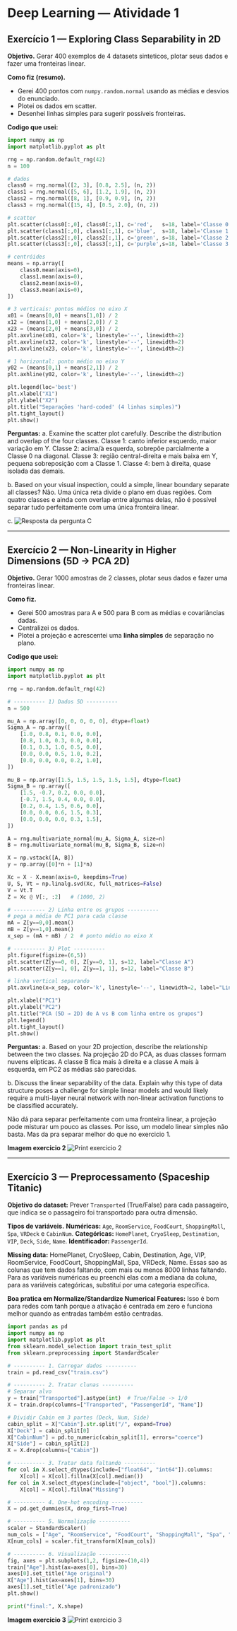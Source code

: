 # Deep Learning — Atividade 1


## Exercício 1 — Exploring Class Separability in 2D

**Objetivo.** Gerar 400 exemplos de 4 datasets sinteticos, plotar seus dados e fazer uma fronteiras linear.

**Como fiz (resumo).**
- Gerei 400 pontos com `numpy.random.normal` usando as médias e desvios do enunciado.
- Plotei os dados em scatter.
- Desenhei linhas simples para sugerir possíveis fronteiras.

**Codigo que usei:**
```python
import numpy as np
import matplotlib.pyplot as plt

rng = np.random.default_rng(42)
n = 100 

# dados
class0 = rng.normal([2, 3], [0.8, 2.5], (n, 2))
class1 = rng.normal([5, 6], [1.2, 1.9], (n, 2))
class2 = rng.normal([8, 1], [0.9, 0.9], (n, 2))
class3 = rng.normal([15, 4], [0.5, 2.0], (n, 2))

# scatter
plt.scatter(class0[:,0], class0[:,1], c='red',   s=18, label='Classe 0')
plt.scatter(class1[:,0], class1[:,1], c='blue',  s=18, label='Classe 1')
plt.scatter(class2[:,0], class2[:,1], c='green', s=18, label='Classe 2')
plt.scatter(class3[:,0], class3[:,1], c='purple',s=18, label='Classe 3')

# centróides
means = np.array([
    class0.mean(axis=0),
    class1.mean(axis=0),
    class2.mean(axis=0),
    class3.mean(axis=0),
])

# 3 verticais: pontos médios no eixo X
x01 = (means[0,0] + means[1,0]) / 2
x12 = (means[1,0] + means[2,0]) / 2
x23 = (means[2,0] + means[3,0]) / 2
plt.axvline(x01, color='k', linestyle='--', linewidth=2)
plt.axvline(x12, color='k', linestyle='--', linewidth=2)
plt.axvline(x23, color='k', linestyle='--', linewidth=2)

# 1 horizontal: ponto médio no eixo Y
y02 = (means[0,1] + means[2,1]) / 2
plt.axhline(y02, color='k', linestyle='--', linewidth=2)

plt.legend(loc='best')
plt.xlabel("X1")
plt.ylabel("X2")
plt.title("Separações 'hard-coded' (4 linhas simples)")
plt.tight_layout()
plt.show()

```
**Perguntas:**
a. Examine the scatter plot carefully. Describe the distribution and overlap of the four classes.
Classe 1: canto inferior esquerdo, maior variação em Y.
Classe 2: acima/à esquerda, sobrepõe parcialmente a Classe 0 na diagonal.
Classe 3: região central-direita e mais baixa em Y, pequena sobreposição com a Classe 1.
Classe 4: bem à direita, quase isolada das demais.

b. Based on your visual inspection, could a simple, linear boundary separate all classes?
Não. Uma única reta divide o plano em duas regiões. Com quatro classes e ainda com overlap entre algumas delas, não é possível separar tudo perfeitamente com uma única fronteira linear.

c. ![Resposta da pergunta C](./print_atividade1.png)


---

## Exercício 2 — Non-Linearity in Higher Dimensions (5D → PCA 2D)

**Objetivo.** Gerar 1000 amostras de 2 classes, plotar seus dados e fazer uma fronteiras linear.

**Como fiz.**
- Gerei 500 amostras para A e 500 para B com as médias e covariâncias dadas.
- Centralizei os dados.
- Plotei a projeção e acrescentei uma **linha simples** de separação no plano.

**Codigo que usei:**
```python
import numpy as np
import matplotlib.pyplot as plt

rng = np.random.default_rng(42)

# ---------- 1) Dados 5D ----------
n = 500

mu_A = np.array([0, 0, 0, 0, 0], dtype=float)
Sigma_A = np.array([
    [1.0, 0.8, 0.1, 0.0, 0.0],
    [0.8, 1.0, 0.3, 0.0, 0.0],
    [0.1, 0.3, 1.0, 0.5, 0.0],
    [0.0, 0.0, 0.5, 1.0, 0.2],
    [0.0, 0.0, 0.0, 0.2, 1.0],
])

mu_B = np.array([1.5, 1.5, 1.5, 1.5, 1.5], dtype=float)
Sigma_B = np.array([
    [1.5, -0.7, 0.2, 0.0, 0.0],
    [-0.7, 1.5, 0.4, 0.0, 0.0],
    [0.2, 0.4, 1.5, 0.6, 0.0],
    [0.0, 0.0, 0.6, 1.5, 0.3],
    [0.0, 0.0, 0.0, 0.3, 1.5],
])

A = rng.multivariate_normal(mu_A, Sigma_A, size=n)
B = rng.multivariate_normal(mu_B, Sigma_B, size=n)

X = np.vstack([A, B])
y = np.array([0]*n + [1]*n) 

Xc = X - X.mean(axis=0, keepdims=True)
U, S, Vt = np.linalg.svd(Xc, full_matrices=False)
V = Vt.T
Z = Xc @ V[:, :2]   # (1000, 2)

# ---------- 2) Linha entre os grupos ----------
# pega a média de PC1 para cada classe
mA = Z[y==0,0].mean()
mB = Z[y==1,0].mean()
x_sep = (mA + mB) / 2  # ponto médio no eixo X

# ---------- 3) Plot ----------
plt.figure(figsize=(6,5))
plt.scatter(Z[y==0, 0], Z[y==0, 1], s=12, label="Classe A")
plt.scatter(Z[y==1, 0], Z[y==1, 1], s=12, label="Classe B")

# linha vertical separando
plt.axvline(x=x_sep, color='k', linestyle='--', linewidth=2, label="Linha de separação")

plt.xlabel("PC1")
plt.ylabel("PC2")
plt.title("PCA (5D → 2D) de A vs B com linha entre os grupos")
plt.legend()
plt.tight_layout()
plt.show()
```


**Perguntas:**
a. Based on your 2D projection, describe the relationship between the two classes.
Na projeção 2D do PCA, as duas classes formam nuvens elípticas. A classe B fica mais à direita e a classe A mais à esquerda, em PC2 as médias são parecidas.

b. Discuss the linear separability of the data. Explain why this type of data structure poses a challenge for simple linear models and would likely require a multi-layer neural network with non-linear activation functions to be classified accurately.

Não dá para separar perfeitamente com uma fronteira linear, a projeção pode misturar um pouco as classes. Por isso, um modelo linear simples não basta. Mas da pra separar melhor do que no exercicio 1.

**Imagem exercicio 2**
![Print exercicio 2](./print_atividade2.png)


---

## Exercício 3 — Preprocessamento (Spaceship Titanic)

**Objetivo do dataset:** Prever `Transported` (True/False) para cada passageiro, que indica se o passageiro foi transportado para outra dimensão.

**Tipos de variáveis.**
**Numéricas:** `Age`, `RoomService`, `FoodCourt`, `ShoppingMall`, `Spa`, `VRDeck` e `CabinNum`.
**Categóricas:** `HomePlanet`, `CryoSleep`, `Destination`, `VIP`, `Deck`, `Side`, `Name`.
**Identificador:** `PassengerId`.


**Missing data:**
HomePlanet, CryoSleep, Cabin, Destination, Age, VIP, RoomService, FoodCourt, ShoppingMall, Spa, VRDeck, Name. Essas sao as colunas que tem dados faltando, com mais ou menos 8000 linhas faltando. Para as variáveis numéricas eu preenchi elas com a mediana da coluna, para as variáveis categóricas, substituí por uma categoria específica.

**Boa pratica em Normalize/Standardize Numerical Features:**
Isso é bom para redes com tanh porque a ativação é centrada em zero e funciona melhor quando as entradas também estão centradas.


```python
import pandas as pd
import numpy as np
import matplotlib.pyplot as plt
from sklearn.model_selection import train_test_split
from sklearn.preprocessing import StandardScaler

# ---------- 1. Carregar dados ----------
train = pd.read_csv("train.csv")

# ---------- 2. Tratar clunas ----------
# Separar alvo
y = train["Transported"].astype(int)  # True/False -> 1/0
X = train.drop(columns=["Transported", "PassengerId", "Name"])

# Dividir Cabin em 3 partes (Deck, Num, Side)
cabin_split = X["Cabin"].str.split("/", expand=True)
X["Deck"] = cabin_split[0]
X["CabinNum"] = pd.to_numeric(cabin_split[1], errors="coerce")
X["Side"] = cabin_split[2]
X = X.drop(columns=["Cabin"])

# ---------- 3. Tratar data faltando ----------
for col in X.select_dtypes(include=["float64", "int64"]).columns:
    X[col] = X[col].fillna(X[col].median())
for col in X.select_dtypes(include=["object", "bool"]).columns:
    X[col] = X[col].fillna("Missing")

# ---------- 4. One-hot encoding ----------
X = pd.get_dummies(X, drop_first=True)

# ---------- 5. Normalização ----------
scaler = StandardScaler()
num_cols = ["Age", "RoomService", "FoodCourt", "ShoppingMall", "Spa", "VRDeck", "CabinNum"]
X[num_cols] = scaler.fit_transform(X[num_cols])

# ---------- 6. Visualização ----------
fig, axes = plt.subplots(1,2, figsize=(10,4))
train["Age"].hist(ax=axes[0], bins=30)
axes[0].set_title("Age original")
X["Age"].hist(ax=axes[1], bins=30)
axes[1].set_title("Age padronizado")
plt.show()

print("final:", X.shape)

```

**Imagem exercicio 3**
![Print exercicio 3](./print_atividade3.png)

